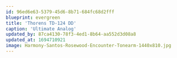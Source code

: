 ```yaml
---
id: 96ed6e63-5379-45d6-8b71-684fc68d2fff
blueprint: evergreen
title: 'Thorens TD-124 DD'
caption: 'Ultimate Analog'
updated_by: 87ca4130-78f3-4ed1-8b64-aa552d3d08a8
updated_at: 1694710921
image: Harmony-Santos-Rosewood-Encounter-Tonearm-1440x810.jpg
---
```

